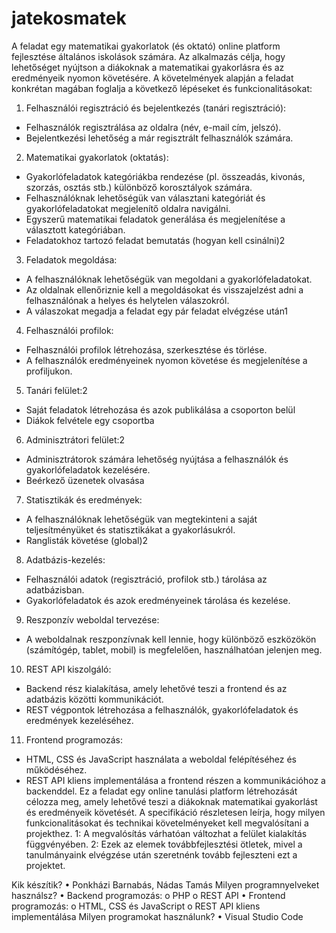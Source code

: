 # jatekosmatek

A feladat egy matematikai gyakorlatok (és oktató) online platform fejlesztése általános iskolások számára. Az alkalmazás célja, hogy lehetőséget nyújtson a diákoknak a matematikai gyakorlásra és az eredményeik nyomon követésére. A követelmények alapján a feladat konkrétan magában foglalja a következő lépéseket és funkcionalitásokat:
1. Felhasználói regisztráció és bejelentkezés (tanári regisztráció):
-	Felhasználók regisztrálása az oldalra (név, e-mail cím, jelszó).
-	Bejelentkezési lehetőség a már regisztrált felhasználók számára.
2. Matematikai gyakorlatok (oktatás):
-	Gyakorlófeladatok kategóriákba rendezése (pl. összeadás, kivonás, szorzás, osztás stb.) különböző korosztályok számára.
-	Felhasználóknak lehetőségük van választani kategóriát és gyakorlófeladatokat megjelenítő oldalra navigálni.
-	Egyszerű matematikai feladatok generálása és megjelenítése a választott kategóriában.
-	Feladatokhoz tartozó feladat bemutatás (hogyan kell csinálni)2
3. Feladatok megoldása:
-	A felhasználóknak lehetőségük van megoldani a gyakorlófeladatokat.
-	Az oldalnak ellenőriznie kell a megoldásokat és visszajelzést adni a felhasználónak a helyes és helytelen válaszokról.
-	A válaszokat megadja a feladat egy pár feladat elvégzése után1
4. Felhasználói profilok:
-	Felhasználói profilok létrehozása, szerkesztése és törlése.
-	A felhasználók eredményeinek nyomon követése és megjelenítése a profiljukon.
5. Tanári felület:2
-	Saját feladatok létrehozása és azok publikálása a csoporton belül
-	Diákok felvétele egy csoportba
6. Adminisztrátori felület:2
-	Adminisztrátorok számára lehetőség nyújtása a felhasználók és gyakorlófeladatok kezelésére.
-	Beérkező üzenetek olvasása
7. Statisztikák és eredmények:
-	A felhasználóknak lehetőségük van megtekinteni a saját teljesítményüket és statisztikákat a gyakorlásukról.
-	Ranglisták követése (global)2
8. Adatbázis-kezelés:
-	Felhasználói adatok (regisztráció, profilok stb.) tárolása az adatbázisban.
-	Gyakorlófeladatok és azok eredményeinek tárolása és kezelése.
9. Reszponzív weboldal tervezése:
-	A weboldalnak reszponzívnak kell lennie, hogy különböző eszközökön (számítógép, tablet, mobil) is megfelelően, használhatóan jelenjen meg.
10. REST API kiszolgáló:
-	Backend rész kialakítása, amely lehetővé teszi a frontend és az adatbázis közötti kommunikációt.
-	REST végpontok létrehozása a felhasználók, gyakorlófeladatok és eredmények kezeléséhez.
11. Frontend programozás:
-	HTML, CSS és JavaScript használata a weboldal felépítéséhez és működéséhez.
-	REST API kliens implementálása a frontend részen a kommunikációhoz a backenddel.
Ez a feladat egy online tanulási platform létrehozását célozza meg, amely lehetővé teszi a diákoknak matematikai gyakorlást és eredményeik követését. A specifikáció részletesen leírja, hogy milyen funkcionalitásokat és technikai követelményeket kell megvalósítani a projekthez.
1: A megvalósítás várhatóan változhat a felület kialakítás függvényében.
2: Ezek az elemek továbbfejlesztési ötletek, mivel a tanulmányaink elvégzése után szeretnénk tovább fejleszteni ezt a projektet.

Kik készítik?
•	Ponkházi Barnabás, Nádas Tamás
Milyen programnyelveket használsz?
•	Backend programozás:
o	PHP
o	REST API
•	Frontend programozás:
o	HTML, CSS és JavaScript 
o	REST API kliens implementálása 
Milyen programokat használunk?
•	Visual Studio Code
